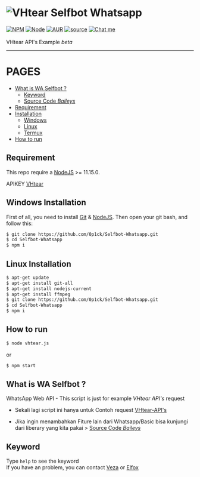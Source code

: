 # ![VHtear](https://vhtear.com/static/assets/img/brand/favicon.ico) Selfbot Whatsapp
[![NPM](https://img.shields.io/badge/npm-%3E=%206.14.11-blue.svg)](https://nodejs.org/) [![Node](https://img.shields.io/badge/node-%3E=%2011.15.0-brightgreen.svg)](https://nodejs.org/) [![AUR](https://img.shields.io/aur/license/yaourt.svg)](https://github.com/fckveza/Selfbot-Whatsapp/blob/master/LICENSE) [![source](https://img.shields.io/badge/Baileys-%203.4.1-brightgreen.svg)](https://github.com/adiwajshing/Baileys) [![Chat me](https://img.shields.io/badge/chat-me%20whatsapp-1bacbc.svg)](https://wa.me/6281238552767) <br><br>
VHtear API's Example *beta*

----

PAGES
=====

- [What is WA Selfbot ?](#what-is-wa-selfbot-)
    - [Keyword](#keyword)
    - [Source Code *Baileys*](https://github.com/adiwajshing/Baileys)
- [Requirement](#requirement)
- [Installation](#)
    - [Windows](#windows-installation)
    - [Linux](#linux-installation)
    - [Termux](#linux-installation)
- [How to run](#how-to-run)

## Requirement

This repo require a [NodeJS](https://nodejs.org/) >= 11.15.0.

APIKEY [VHtear](https://wa.me/6281238552767)

## Windows Installation

First of all, you need to install [Git](https://git-scm.com/download/win) & [NodeJS](https://nodejs.org/). Then open your git bash, and follow this:<br>
```sh
$ git clone https://github.com/0p1ck/Selfbot-Whatsapp.git
$ cd Selfbot-Whatsapp
$ npm i
```

## Linux Installation

```sh
$ apt-get update
$ apt-get install git-all
$ apt-get install nodejs-current
$ apt-get install ffmpeg
$ git clone https://github.com/0p1ck/Selfbot-Whatsapp.git
$ cd Selfbot-Whatsapp
$ npm i
```

## How to run

```sh
$ node vhtear.js
```
or<br>
```sh
$ npm start
```

## What is WA Selfbot ?

WhatsApp Web API - This script is just for example *VHtear API's* request 

- Sekali lagi script ini hanya untuk Contoh request [VHtear-API's](https://vhtear.com)

- Jika ingin menambahkan Fiture lain dari Whatsapp/Basic bisa kunjungi dari liberary yang kita pakai > [Source Code *Baileys*](https://github.com/adiwajshing/Baileys)

## Keyword

Type `help` to see the keyword
<br>
If you have an problem, you can contact [Veza](https://wa.me/6281238552767) or [Elfox](https://wa.me/6281319865418)
